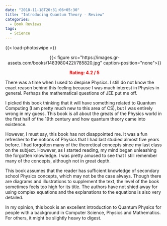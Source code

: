```yaml
---
date: "2018-11-18T20:31:06+05:30"
title: "Introducing Quantum Theory - Review"
categories:
  - Book Reviews
tags:
  - Science
---
```


{{< load-photoswipe >}}

<center>{{< figure src="https://images.gr-assets.com/books/1483980422l/785820.jpg" caption-position="none">}}

<span style="color:red">**Rating: 4.2 / 5**</span>
</center>

There was a time when I used to despise Physics. I still do not know the exact reason behind this feeling because I was much interest in Physics in general. Perhaps the mathematical questions of JEE put me off.

I picked this book thinking that it will have something related to Quantum Computing (I am pretty much new to this area of CS), but I was entirely wrong in my guess. This book is all about the greats of the Physics world in the first half of the 19th century and how quantum theory came into existence.

However, I must say, this book has not disappointed me. It was a fun refresher to the notions of Physics that I had last studied almost five years before. I had forgotten many of the theoretical concepts since my last class on the subject. However, as I started reading, my mind began unleashing the forgotten knowledge. I was pretty amused to see that I still remember many of the concepts, although not in great depth.

This book assumes that the reader has sufficient knowledge of secondary school Physics concepts, which may not be the case always. Though there are diagrams and illustrations to supplement the text, the level of the book sometimes feels too high for its title. The authors have not shied away for using complex equations and the explanations to the equations is also very detailed.

In my opinion, this book is an excellent introduction to Quantum Physics for people with a background in Computer Science, Physics and Mathematics. For others, it might be slightly heavy to digest.